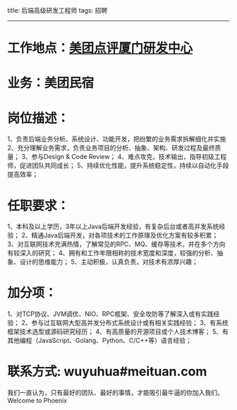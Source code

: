 title: 后端高级研发工程师
tags: 招聘

---

# 工作地点：[美团点评厦门研发中心][1]

# 业务：美团民宿

# 岗位描述：
1、负责后端业务分析、系统设计、功能开发，把纷繁的业务需求拆解细化并实施
2、充分理解业务需求，负责业务项目的分析、抽象、架构、研发过程及最终质量；
3、参与Design & Code Review；
4、难点攻克，技术输出，指导初级工程师，促进团队共同成长；
5、持续优化性能，提升系统稳定性，持续以自动化手段提高效率；

# 任职要求：
1、本科及以上学历，3年以上Java后端开发经验，有复杂后台或者高并发系统经验；
2、精通Java后端开发，对各项技术的工作原理及优化方案有较多积累；
3、对互联网技术充满热情，了解常见的RPC、MQ、缓存等技术，并在多个方向有较深入的研究；
4、拥有和工作年限相称的技术宽度和深度，较强的分析、抽象、设计的思维能力；
5、主动积极，认真负责，对技术有浓厚兴趣；

# 加分项：
1、对TCP协议、JVM调优、NIO、RPC框架、安全攻防等了解深入或有实践经验；
2、参与过互联网大型高并发分布式系统设计或有相关实践经验；
3、有系统框架技术选型或源码研究经历；
4、有高质量的开源项目或个人技术博客；
5、有其他编程（JavaScript、Golang、Python、C/C++等）语言经验；

# 联系方式: wuyuhua#meituan.com

我们一直认为，只有最好的团队、最好的事情，才能吸引最牛逼的你加入我们。
Welcome to Phoenix

[1]: http://www.rainfish.org/2017/03/23/welcome-to-xiamen/
